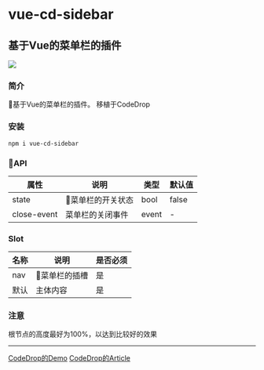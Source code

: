 # vue-cd-sidebar

## 基于Vue的菜单栏的插件

![](https://t1.picb.cc/uploads/2018/04/21/25zkr1.png)

### 简介

基于Vue的菜单栏的插件。
移植于CodeDrop

### 安装

`npm i vue-cd-sidebar`

### API

|   属性   |   说明   |   类型   |   默认值   |
| ---- | ---- | ---- | ---- |
|state|菜单栏的开关状态|bool|false|
|close-event|菜单栏的关闭事件|  event   |   -   |

### Slot

|   名称   |   说明   |   是否必须   |
| ---- | ---- | ---- |
|nav| 菜单栏的插槽| 是 |
|默认| 主体内容 | 是 |

### 注意
根节点的高度最好为100%，以达到比较好的效果

---
[CodeDrop的Demo](http://tympanus.net/Development/SidebarTransitions/)
[CodeDrop的Article](http://tympanus.net/codrops/2013/08/28/transitions-for-off-canvas-navigations/)